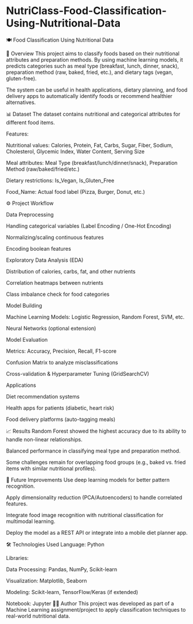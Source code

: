 # NutriClass-Food-Classification-Using-Nutritional-Data

🍽️ Food Classification Using Nutritional Data

📌 Overview
This project aims to classify foods based on their nutritional attributes and preparation methods.
By using machine learning models, it predicts categories such as meal type (breakfast, lunch, dinner, snack), preparation method (raw, baked, fried, etc.), and dietary tags (vegan, gluten-free).


The system can be useful in health applications, dietary planning, and food delivery apps to automatically identify foods or recommend healthier alternatives.


📊 Dataset
The dataset contains nutritional and categorical attributes for different food items.



Features:

Nutritional values: Calories, Protein, Fat, Carbs, Sugar, Fiber, Sodium, Cholesterol, Glycemic Index, Water Content, Serving Size

Meal attributes: Meal Type (breakfast/lunch/dinner/snack), Preparation Method (raw/baked/fried/etc.)

Dietary restrictions: Is_Vegan, Is_Gluten_Free

Food_Name: Actual food label (Pizza, Burger, Donut, etc.)


⚙️ Project Workflow

Data Preprocessing

Handling categorical variables (Label Encoding / One-Hot Encoding)

Normalizing/scaling continuous features

Encoding boolean features

Exploratory Data Analysis (EDA)

Distribution of calories, carbs, fat, and other nutrients

Correlation heatmaps between nutrients

Class imbalance check for food categories

Model Building

Machine Learning Models: Logistic Regression, Random Forest, SVM, etc.

Neural Networks (optional extension)

Model Evaluation

Metrics: Accuracy, Precision, Recall, F1-score

Confusion Matrix to analyze misclassifications

Cross-validation & Hyperparameter Tuning (GridSearchCV)

Applications

Diet recommendation systems

Health apps for patients (diabetic, heart risk)

Food delivery platforms (auto-tagging meals)

📈 Results
Random Forest showed the highest accuracy due to its ability to handle non-linear relationships.

Balanced performance in classifying meal type and preparation method.

Some challenges remain for overlapping food groups (e.g., baked vs. fried items with similar nutritional profiles).

🚀 Future Improvements
Use deep learning models for better pattern recognition.

Apply dimensionality reduction (PCA/Autoencoders) to handle correlated features.

Integrate food image recognition with nutritional classification for multimodal learning.

Deploy the model as a REST API or integrate into a mobile diet planner app.

🛠️ Technologies Used
Language: Python

Libraries:

Data Processing: Pandas, NumPy, Scikit-learn

Visualization: Matplotlib, Seaborn

Modeling: Scikit-learn, TensorFlow/Keras (if extended)

Notebook: Jupyter
👨‍💻 Author
This project was developed as part of a Machine Learning assignment/project to apply classification techniques to real-world nutritional data.

